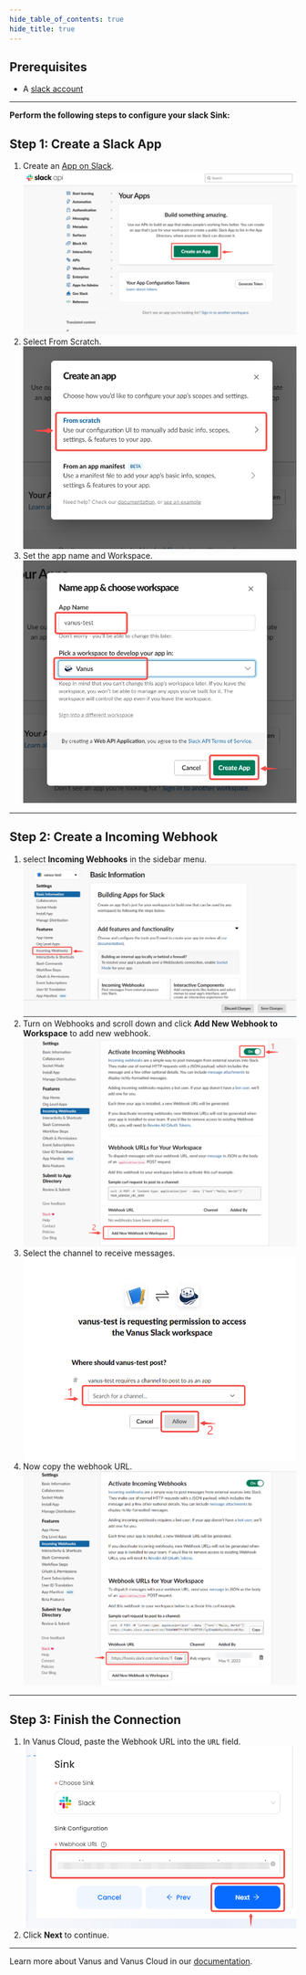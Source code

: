 ```yaml
--- 
hide_table_of_contents: true
hide_title: true
---
```


## Prerequisites

- A [slack account](https://slack.com)

---

**Perform the following steps to configure your slack Sink:**

## Step 1: Create a Slack App
1. Create an [App on Slack](https://api.slack.com/apps).
   ![](images/1.png)
2. Select From Scratch.
   ![](images/2.png)
3. Set the app name and Workspace.
![](images/3.png)

---

## Step 2: Create a Incoming Webhook
1. select **Incoming Webhooks** in the sidebar menu.
![img.png](images/4.png)
2. Turn on Webhooks and scroll down and click **Add New Webhook to Workspace** to add new webhook.
![](images/5.png)
3. Select the channel to receive messages.
![img.png](images/6.png)
4. Now copy the webhook URL.
![](images/7.png)

---

## Step 3: Finish the Connection
1. In Vanus Cloud, paste the Webhook URL into the `URL` field. 
![img_2.png](images/8.png)
2. Click **Next** to continue.

---

Learn more about Vanus and Vanus Cloud in our [documentation](https://docs.vanus.ai).
